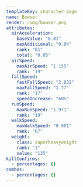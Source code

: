 ```yaml
---
templateKey: character-page
name: Bowser
render: /img/bowser.png
attributes:
  airAcceleration:
    baseValue: "0.01"
    maxAdditional: "0.04"
    rank: "61"
    total: "0.05"
  airSpeed:
    maxAirSpeed: "1.155"
    rank: "19"
  fallSpeed:
    fastFallSpeed: "2.832"
    maxFallSpeed: "1.77"
    rank: "17"
    speedIncrease: "60%"
  runSpeed:
    maxRunSpeed: "1.971"
    rank: "19"
  walkSpeed:
    maxWalkSpeed: "0.901"
    rank: "67"
  weight:
    class: superheavyweight
    rank: "1"
    value: "135"
killConfirms:
  - percentages: {}
combos:
  - percentages: {}
---
```


